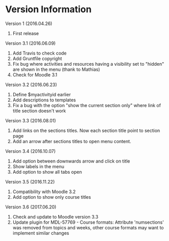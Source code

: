Version Information
===================
Version 1 (2016.04.26)
  1. First release

Version 3.1 (2016.06.09)
  1. Add Travis to check code 
  2. Add Gruntfile copyright
  3. Fix bug where activities and resources having a visibility set to "hidden" are shown in the menu (thank to Mathias)
  4. Check for Moodle 3.1

Version 3.2 (2016.06.23)
  1. Define $myactivityid earlier
  2. Add descriptions to templates
  3. Fix a bug with the option "show the current section only" where link of title section doesn't work

Version 3.3 (2016.08.01)
  1. Add links on the sections titles. Now each section title point to section page
  2. Add an arrow after sections titles to open menu content.

Version 3.4 (2016.10.07)
  1. Add option between downwards arrow and click on title
  2. Show labels in the menu
  3. Add option to show all tabs open

  Version 3.5 (2016.11.22)
  1. Compatibility with Moodle 3.2
  2. Add option to show only course titles

 Version 3.6 (2017.06.20)

  1. Check and update to Moodle version 3.3
  2. Update plugin for MDL-57769 - Course formats: Attribute 'numsections' was removed from topics and weeks, other course formats may want to implement similar changes
